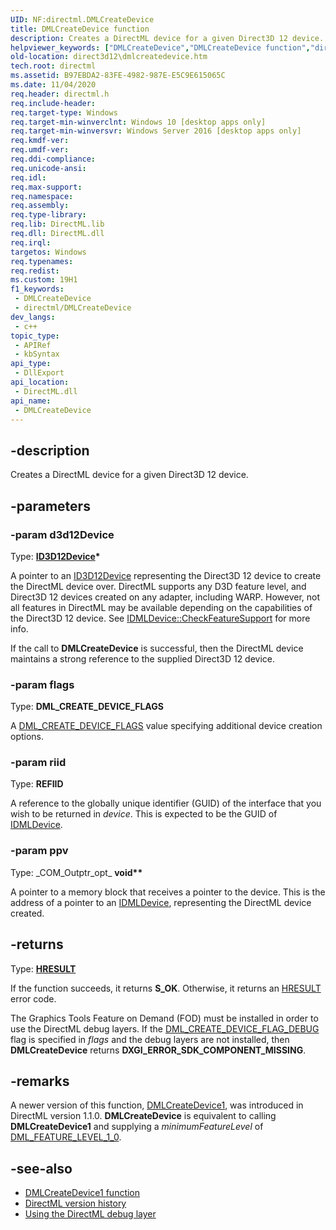 ```yaml
---
UID: NF:directml.DMLCreateDevice
title: DMLCreateDevice function
description: Creates a DirectML device for a given Direct3D 12 device.
helpviewer_keywords: ["DMLCreateDevice","DMLCreateDevice function","direct3d12.dmlcreatedevice","directml/DMLCreateDevice"]
old-location: direct3d12\dmlcreatedevice.htm
tech.root: directml
ms.assetid: B97EBDA2-83FE-4982-987E-E5C9E615065C
ms.date: 11/04/2020
req.header: directml.h
req.include-header: 
req.target-type: Windows
req.target-min-winverclnt: Windows 10 [desktop apps only]
req.target-min-winversvr: Windows Server 2016 [desktop apps only]
req.kmdf-ver: 
req.umdf-ver: 
req.ddi-compliance: 
req.unicode-ansi: 
req.idl: 
req.max-support: 
req.namespace: 
req.assembly: 
req.type-library: 
req.lib: DirectML.lib
req.dll: DirectML.dll
req.irql: 
targetos: Windows
req.typenames: 
req.redist: 
ms.custom: 19H1
f1_keywords:
 - DMLCreateDevice
 - directml/DMLCreateDevice
dev_langs:
 - c++
topic_type:
 - APIRef
 - kbSyntax
api_type:
 - DllExport
api_location:
 - DirectML.dll
api_name:
 - DMLCreateDevice
---
```


## -description

Creates a DirectML device for a given Direct3D 12 device.

## -parameters

### -param d3d12Device

Type: <b><a href="/windows/win32/api/d3d12/nn-d3d12-id3d12device">ID3D12Device</a>*</b>

A pointer to an [ID3D12Device](/windows/win32/api/d3d12/nn-d3d12-id3d12device) representing the Direct3D 12 device to create the DirectML device over. DirectML supports any D3D feature level, and Direct3D 12 devices created on any adapter, including WARP. However, not all features in DirectML may be available depending on the capabilities of the Direct3D 12 device. See [IDMLDevice::CheckFeatureSupport](/windows/win32/api/directml/nf-directml-idmldevice-checkfeaturesupport) for more info.

If the call to **DMLCreateDevice** is successful, then the DirectML device maintains a strong reference to the supplied Direct3D 12 device.

### -param flags

Type: <b>DML_CREATE_DEVICE_FLAGS</b>

A [DML_CREATE_DEVICE_FLAGS](/windows/win32/api/directml/ne-directml-dml_create_device_flags) value specifying additional device creation options.

### -param riid

Type: <b>REFIID</b>

A reference to the globally unique identifier (GUID) of the interface that you wish to be returned in <i>device</i>. This is expected to be the GUID of [IDMLDevice](/windows/win32/api/directml/nn-directml-idmldevice).

### -param ppv

Type: \_COM\_Outptr\_opt\_ <b>void**</b>

A pointer to a memory block that receives a pointer to the device. This is the address of a pointer to an [IDMLDevice](/windows/win32/api/directml/nn-directml-idmldevice), representing  the DirectML device created.

## -returns

Type: [**HRESULT**](/windows/desktop/winprog/windows-data-types)

If the function succeeds, it returns <b>S_OK</b>. Otherwise, it returns an [HRESULT](/windows/desktop/winprog/windows-data-types) error code.

The Graphics Tools Feature on Demand (FOD) must be installed in order to use the DirectML debug layers. If the [DML_CREATE_DEVICE_FLAG_DEBUG](/windows/win32/api/directml/ne-directml-dml_create_device_flags) flag is specified in *flags* and the debug layers are not installed, then **DMLCreateDevice** returns **DXGI_ERROR_SDK_COMPONENT_MISSING**.

## -remarks

A newer version of this function, [DMLCreateDevice1](/windows/win32/api/directml/nf-directml-dmlcreatedevice1), was introduced in DirectML version 1.1.0. **DMLCreateDevice** is equivalent to calling **DMLCreateDevice1** and supplying a *minimumFeatureLevel* of [DML_FEATURE_LEVEL_1_0](/windows/win32/api/directml/ne-directml-dml_feature_level).

## -see-also

* [DMLCreateDevice1 function](/windows/win32/api/directml/nf-directml-dmlcreatedevice1)
* [DirectML version history](/windows/ai/directml/dml-version-history)
* [Using the DirectML debug layer](/windows/ai/directml/dml-debug-layer)
